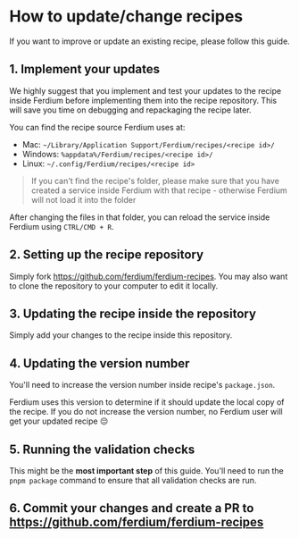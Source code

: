 # How to update/change recipes

If you want to improve or update an existing recipe, please follow this guide.

## 1. Implement your updates

We highly suggest that you implement and test your updates to the recipe inside Ferdium before implementing them into the recipe repository. This will save you time on debugging and repackaging the recipe later.

You can find the recipe source Ferdium uses at:
  * Mac: `~/Library/Application Support/Ferdium/recipes/<recipe id>/`
  * Windows: `%appdata%/Ferdium/recipes/<recipe id>/`
  * Linux: `~/.config/Ferdium/recipes/<recipe id>`

> If you can't find the recipe's folder, please make sure that you have created a service inside Ferdium with that recipe - otherwise Ferdium will not load it into the folder

After changing the files in that folder, you can reload the service inside Ferdium using `CTRL/CMD + R`.

## 2. Setting up the recipe repository

Simply fork https://github.com/ferdium/ferdium-recipes. You may also want to clone the repository to your computer to edit it locally.

## 3. Updating the recipe inside the repository

Simply add your changes to the recipe inside this repository.

## 4. Updating the version number

You'll need to increase the version number inside recipe's `package.json`.

Ferdium uses this version to determine if it should update the local copy of the recipe. If you do not increase the version number, no Ferdium user will get your updated recipe 😔

## 5. Running the validation checks

This might be the __most important step__ of this guide. You'll need to run the `pnpm package` command to ensure that all validation checks are run.

## 6. Commit your changes and create a PR to <https://github.com/ferdium/ferdium-recipes>
